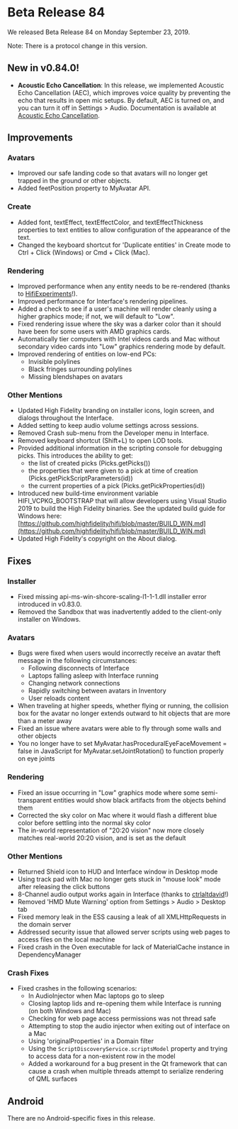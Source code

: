 # Beta Release 84

We released Beta Release 84 on Monday September 23, 2019.

Note: There is a protocol change in this version.

## New in v0.84.0!

* **Acoustic Echo Cancellation**: In this release, we implemented Acoustic Echo Cancellation (AEC), which improves voice quality by preventing the echo that results in open mic setups. By default, AEC is turned on, and you can turn it off in Settings > Audio. Documentation is available at [Acoustic Echo Cancellation](https://docs.highfidelity.com/en/rc84/explore/get-started/adjust-settings.html#id1).
    
## Improvements

### Avatars

* Improved our safe landing code so that avatars will no longer get trapped in the ground or other objects.
* Added feetPosition property to MyAvatar API.

### Create

* Added font, textEffect, textEffectColor, and textEffectThickness properties to text entities to allow configuration of the appearance of the text. 
* Changed the keyboard shortcut for 'Duplicate entities' in Create mode to Ctrl + Click (Windows) or Cmd + Click (Mac).

### Rendering

* Improved performance when any entity needs to be re-rendered (thanks to [HifiExperiments](https://github.com/HifiExperiments)!).
* Improved performance for Interface's rendering pipelines.
* Added a check to see if a user's machine will render cleanly using a higher graphics mode; if not, we will default to "Low".
* Fixed rendering issue where the sky was a darker color than it should have been for some users with AMD graphics cards.
* Automatically tier computers with Intel videos cards and Mac without secondary video cards into "Low" graphics rendering mode by default.
* Improved rendering of entities on low-end PCs:
    * Invisible polylines
    * Black fringes surrounding polylines
    * Missing blendshapes on avatars

### Other Mentions

* Updated High Fidelity branding on installer icons, login screen, and dialogs throughout the Interface.
* Added setting to keep audio volume settings across sessions.
* Removed Crash sub-menu from the Developer menu in Interface.
* Removed keyboard shortcut (Shift+L) to open LOD tools.
* Provided additional information in the scripting console for debugging picks. This introduces the ability to get:
    * the list of created picks (Picks.getPicks())
    * the properties that were given to a pick at time of creation (Picks.getPickScriptParameters(id))
    * the current properties of a pick (Picks.getPickProperties(id))
* Introduced new build-time environment variable HIFI_VCPKG_BOOTSTRAP that will allow developers using Visual Studio 2019 to build the High Fidelity binaries. See the updated build guide for Windows here: [https://github.com/highfidelity/hifi/blob/master/BUILD_WIN.md](https://github.com/highfidelity/hifi/blob/master/BUILD_WIN.md)
* Updated High Fidelity's copyright on the About dialog.

## Fixes

### Installer

* Fixed missing api-ms-win-shcore-scaling-l1-1-1.dll installer error introduced in v0.83.0.
* Removed the Sandbox that was inadvertently added to the client-only installer on Windows.

### Avatars 

* Bugs were fixed when users would incorrectly receive an avatar theft message in the following circumstances:
    * Following disconnects of Interface
    * Laptops falling asleep with Interface running
    * Changing network connections
    * Rapidly switching between avatars in Inventory
    * User reloads content
* When traveling at higher speeds, whether flying or running, the collision box for the avatar no longer extends outward to hit objects that are more than a meter away
* Fixed an issue where avatars were able to fly through some walls and other objects
* You no longer have to set MyAvatar.hasProceduralEyeFaceMovement = false in JavaScript for MyAvatar.setJointRotation() to function properly on eye joints

### Rendering

* Fixed an issue occurring in "Low" graphics mode where some semi-transparent entities would show black artifacts from the objects behind them
* Corrected the sky color on Mac where it would flash a different blue color before settling into the normal sky color
* The in-world representation of "20:20 vision" now more closely matches real-world 20:20 vision, and is set as the default

### Other Mentions

* Returned Shield icon to HUD and Interface window in Desktop mode
* Using track pad with Mac no longer gets stuck in "mouse look" mode after releasing the click buttons
* 8-Channel audio output works again in Interface (thanks to [ctrlaltdavid](https://github.com/ctrlaltdavid)!)
* Removed 'HMD Mute Warning' option from Settings > Audio > Desktop tab
* Fixed memory leak in the ESS causing a leak of all XMLHttpRequests in the domain server
* Addressed security issue that allowed server scripts using web pages to access files on the local machine
* Fixed crash in the Oven executable for lack of MaterialCache instance in DependencyManager

### Crash Fixes

* Fixed crashes in the following scenarios: 
    * In AudioInjector when Mac laptops go to sleep 
    * Closing laptop lids and re-opening them while Interface is running (on both Windows and Mac)
    * Checking for web page access permissions was not thread safe
    * Attempting to stop the audio injector when exiting out of interface on a Mac
    * Using 'originalProperties' in a Domain filter
    * Using the `ScriptDiscoveryService.scriptsModel` property and trying to access data for a non-existent row in the model
    * Added a workaround for a bug present in the Qt framework that can cause a crash when multiple threads attempt to serialize rendering of QML surfaces

## Android

There are no Android-specific fixes in this release.